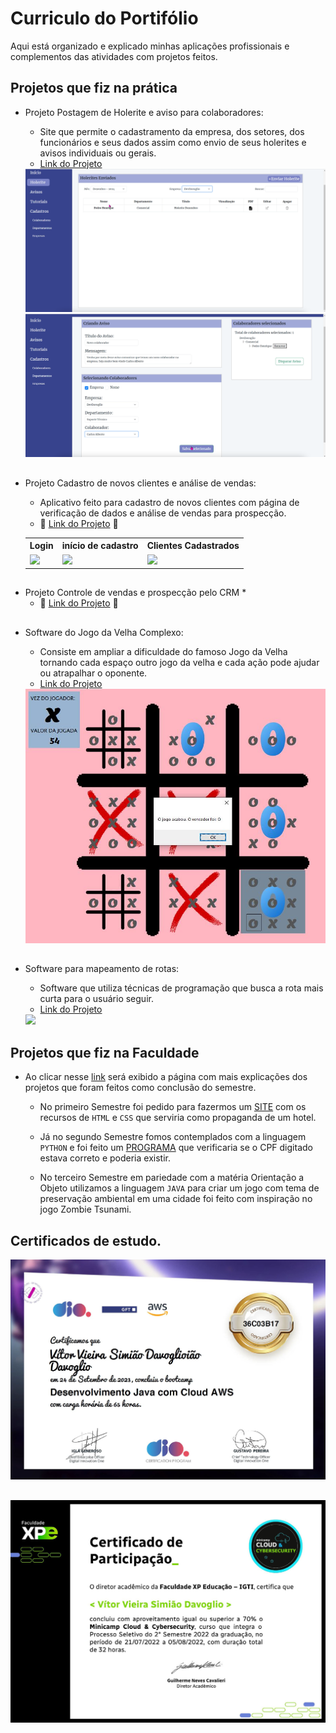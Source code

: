 # Curriculo do Portifólio
Aqui está organizado e explicado minhas aplicações profissionais e complementos das atividades com projetos feitos.

## Projetos que fiz na prática

* Projeto Postagem de Holerite e aviso para colaboradores:
  * Site que permite o cadastramento da empresa, dos setores, dos funcionários e seus dados assim como envio de seus holerites e avisos individuais ou gerais.
  * [Link do Projeto](https://github.com/VitorVDavoglio/Projeto-Holerite.git)

  <img src="images/holerite_enviado.png" width="600" height="auto">
  <img src="images/aviso_preenchimento.png" width="600" height="auto">

## 
* Projeto Cadastro de novos clientes e análise de vendas:
  * Aplicativo feito para cadastro de novos clientes com página de verificação de dados e análise de vendas para prospecção.
  * 🚧 [Link do Projeto](https://github.com/VitorVDavoglio/Projeto-Vendas-Clientes.git) 🚧

  <table>
    <tr>
      <th>Login</th>
      <th>início de cadastro</th>
      <th>Clientes Cadastrados</th>
    </tr>
    <tr>
      <td><img src="assets/ListarGif.gif" width="200" height="auto"></td>
      <td><img src="assets/CadastrarGif.gif" width="200" height="auto"></td>
      <td><img src="assets/DeletarGif.gif" width="200" height="auto"></td>
    </tr>
  </table>


## 
* Projeto Controle de vendas e prospecção pelo CRM
  * 
  * 🚧 [Link do Projeto](https://github.com/VitorVDavoglio/99CRM.git) 🚧

##
* Software do Jogo da Velha Complexo:
  * Consiste em ampliar a dificuldade do famoso Jogo da Velha tornando cada espaço outro jogo da velha e cada ação pode ajudar ou atrapalhar o oponente.
  * [Link do Projeto](https://github.com/VitorVDavoglio/Jogo-da-Velha-Complexo.git)

  <img src="images/jogo_finalizado.JPG" width="600" height="auto">

##
* Software para mapeamento de rotas:
  * Software que utiliza técnicas de programação que busca a rota mais curta para o usuário seguir.
  * [Link do Projeto](https://github.com/VitorVDavoglio/BeamMaps.git)

  <img src="https://github.com/Renato-Chaves/BeamMaps/assets/51747413/3aff0ffc-2af2-4ab0-af70-8453aec12c3c" width="600" height="auto">




## Projetos que fiz na Faculdade 
* Ao clicar nesse [link]() será exibido a página com mais explicações dos projetos que foram feitos como conclusão do semestre.

  * No primeiro Semestre foi pedido para fazermos um [SITE](https://vitorvdavoglio.github.io/Programacao_Web_Responsiva/Atividade_Pratica/index.html) com os recursos de `HTML` e `CSS` que serviria como propaganda de um hotel.
 
  * Já no segundo Semestre fomos contemplados com a linguagem `PYTHON` e foi feito um [PROGRAMA](Projetos/Python_cpf) que verificaria se o CPF digitado estava correto e poderia existir.
 
  * No terceiro Semestre em pariedade com a matéria Orientação a Objeto utilizamos a linguagem `JAVA` para criar um jogo com tema de preservação ambiental em uma cidade foi feito com inspiração no jogo Zombie Tsunami.


## Certificados de estudo. 

<img src="images/DIO_Java_AWS_certi.JPG" witdh="500" height="auto">

##
<img src="images/XP_Certificado.JPG" witdh="500" height="auto">
